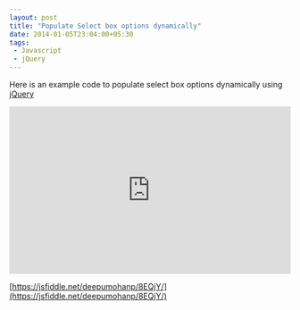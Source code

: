 ```yaml
---
layout: post
title: "Populate Select box options dynamically"
date: 2014-01-05T23:04:00+05:30
tags:
 - Javascript
 - jQuery
---
```


Here is an example code to populate select box options dynamically using
[jQuery](https://jquery.com/)

<iframe width="100%" height="300" src="https://jsfiddle.net/deepumohanp/8EQjY/embedded/" allowfullscreen="allowfullscreen" frameborder="0"></iframe>

[https://jsfiddle.net/deepumohanp/8EQjY/](https://jsfiddle.net/deepumohanp/8EQjY/)

